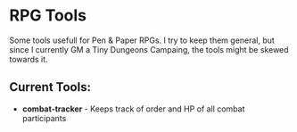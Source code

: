 # RPG Tools

Some tools usefull for Pen & Paper RPGs. I try to keep them general, but since
I currently GM a Tiny Dungeons Campaing, the tools might be skewed towards it.

## Current Tools:

- **combat-tracker** - Keeps track of order and HP of all combat participants

